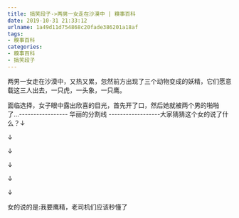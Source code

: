```yaml
---
title: 搞笑段子->两男一女走在沙漠中 | 糗事百科
date: 2019-10-31 21:33:12
urlname: 1a49d11d754868c20fade386201a18af
tags: 
- 糗事百科
categories:
- 糗事百科
- 搞笑段子
---
```

两男一女走在沙漠中，又热又累，忽然前方出现了三个动物变成的妖精，它们愿意载这三人出去，一只虎，一头象，一只鹰。

面临选择，女子眼中露出欣喜的目光，首先开了口，然后她就被两个男的啪啪了…----------------- 华丽的分割线 ------------------大家猜猜这个女的说了什么？↓

↓

↓

↓

↓

↓

女的说的是:我要鹰精，老司机们应该秒懂了


